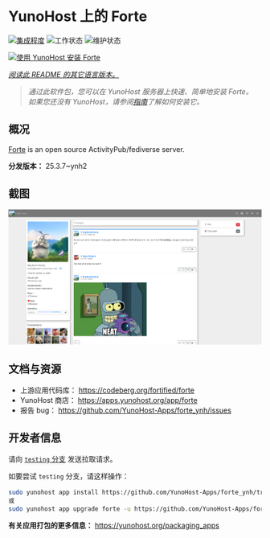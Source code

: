 <!--
注意：此 README 由 <https://github.com/YunoHost/apps/tree/master/tools/readme_generator> 自动生成
请勿手动编辑。
-->

# YunoHost 上的 Forte

[![集成程度](https://apps.yunohost.org/badge/integration/forte)](https://ci-apps.yunohost.org/ci/apps/forte/)
![工作状态](https://apps.yunohost.org/badge/state/forte)
![维护状态](https://apps.yunohost.org/badge/maintained/forte)

[![使用 YunoHost 安装 Forte](https://install-app.yunohost.org/install-with-yunohost.svg)](https://install-app.yunohost.org/?app=forte)

*[阅读此 README 的其它语言版本。](./ALL_README.md)*

> *通过此软件包，您可以在 YunoHost 服务器上快速、简单地安装 Forte。*  
> *如果您还没有 YunoHost，请参阅[指南](https://yunohost.org/install)了解如何安装它。*

## 概况

[Forte](https://codeberg.org/fortified/forte/) is an open source ActivityPub/fediverse server.


**分发版本：** 25.3.7~ynh2

## 截图

![Forte 的截图](./doc/screenshots/example.png)

## 文档与资源

- 上游应用代码库： <https://codeberg.org/fortified/forte>
- YunoHost 商店： <https://apps.yunohost.org/app/forte>
- 报告 bug： <https://github.com/YunoHost-Apps/forte_ynh/issues>

## 开发者信息

请向 [`testing` 分支](https://github.com/YunoHost-Apps/forte_ynh/tree/testing) 发送拉取请求。

如要尝试 `testing` 分支，请这样操作：

```bash
sudo yunohost app install https://github.com/YunoHost-Apps/forte_ynh/tree/testing --debug
或
sudo yunohost app upgrade forte -u https://github.com/YunoHost-Apps/forte_ynh/tree/testing --debug
```

**有关应用打包的更多信息：** <https://yunohost.org/packaging_apps>
